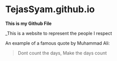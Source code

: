 # TejasSyam.github.io

**This is my Github File**

_This is a website to represent the people I respect

An example of a famous quote by Muhammad Ali:
> Dont count the days,
> Make the days count
